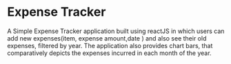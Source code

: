 # Expense Tracker

A Simple Expense Tracker application built using reactJS in which users can add new expenses(item, expense amount,date ) and also see their old expenses, filtered by year.
The application also provides chart bars, that comparatively depicts the expenses incurred in each month of the year.
